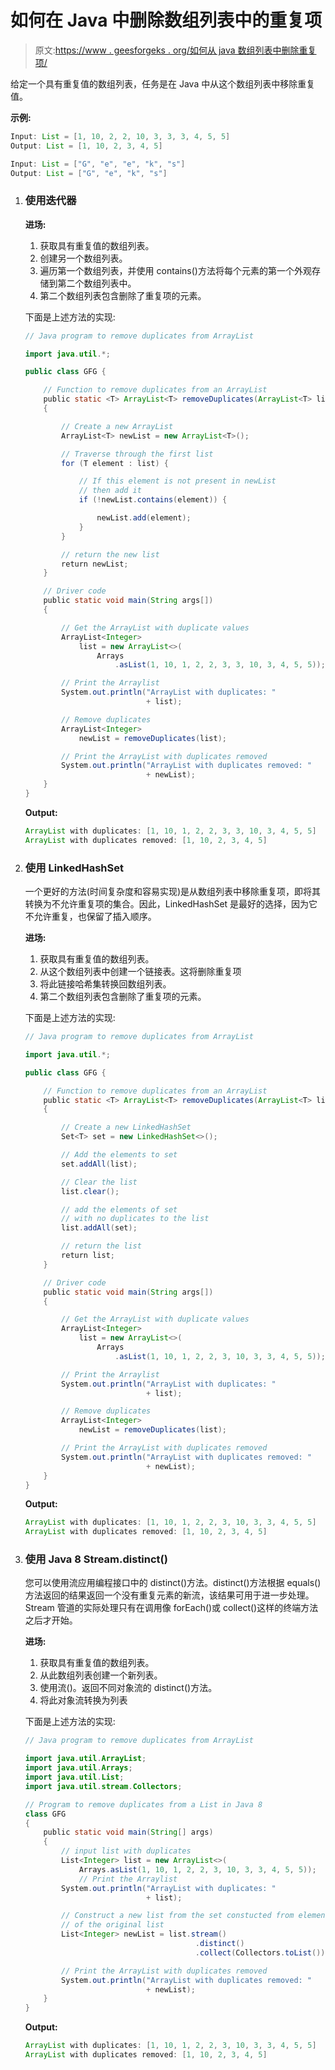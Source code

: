 # 如何在 Java 中删除数组列表中的重复项

> 原文:[https://www . geesforgeks . org/如何从 java 数组列表中删除重复项/](https://www.geeksforgeeks.org/how-to-remove-duplicates-from-arraylist-in-java/)

给定一个具有重复值的数组列表，任务是在 Java 中从这个数组列表中移除重复值。

**示例:**

```java
Input: List = [1, 10, 2, 2, 10, 3, 3, 3, 4, 5, 5]
Output: List = [1, 10, 2, 3, 4, 5]

Input: List = ["G", "e", "e", "k", "s"]
Output: List = ["G", "e", "k", "s"]

```

1.  ### 使用迭代器

    **进场:**

    1.  获取具有重复值的数组列表。
    2.  创建另一个数组列表。
    3.  遍历第一个数组列表，并使用 contains()方法将每个元素的第一个外观存储到第二个数组列表中。
    4.  第二个数组列表包含删除了重复项的元素。

    下面是上述方法的实现:

    ```java
    // Java program to remove duplicates from ArrayList

    import java.util.*;

    public class GFG {

        // Function to remove duplicates from an ArrayList
        public static <T> ArrayList<T> removeDuplicates(ArrayList<T> list)
        {

            // Create a new ArrayList
            ArrayList<T> newList = new ArrayList<T>();

            // Traverse through the first list
            for (T element : list) {

                // If this element is not present in newList
                // then add it
                if (!newList.contains(element)) {

                    newList.add(element);
                }
            }

            // return the new list
            return newList;
        }

        // Driver code
        public static void main(String args[])
        {

            // Get the ArrayList with duplicate values
            ArrayList<Integer>
                list = new ArrayList<>(
                    Arrays
                        .asList(1, 10, 1, 2, 2, 3, 3, 10, 3, 4, 5, 5));

            // Print the Arraylist
            System.out.println("ArrayList with duplicates: "
                               + list);

            // Remove duplicates
            ArrayList<Integer>
                newList = removeDuplicates(list);

            // Print the ArrayList with duplicates removed
            System.out.println("ArrayList with duplicates removed: "
                               + newList);
        }
    }
    ```

    **Output:**

    ```java
    ArrayList with duplicates: [1, 10, 1, 2, 2, 3, 3, 10, 3, 4, 5, 5]
    ArrayList with duplicates removed: [1, 10, 2, 3, 4, 5]

    ```

2.  ### 使用 LinkedHashSet

    一个更好的方法(时间复杂度和容易实现)是从数组列表中移除重复项，即将其转换为不允许重复项的集合。因此，LinkedHashSet 是最好的选择，因为它不允许重复，也保留了插入顺序。

    **进场:**

    1.  获取具有重复值的数组列表。
    2.  从这个数组列表中创建一个链接表。这将删除重复项
    3.  将此链接哈希集转换回数组列表。
    4.  第二个数组列表包含删除了重复项的元素。

    下面是上述方法的实现:

    ```java
    // Java program to remove duplicates from ArrayList

    import java.util.*;

    public class GFG {

        // Function to remove duplicates from an ArrayList
        public static <T> ArrayList<T> removeDuplicates(ArrayList<T> list)
        {

            // Create a new LinkedHashSet
            Set<T> set = new LinkedHashSet<>();

            // Add the elements to set
            set.addAll(list);

            // Clear the list
            list.clear();

            // add the elements of set
            // with no duplicates to the list
            list.addAll(set);

            // return the list
            return list;
        }

        // Driver code
        public static void main(String args[])
        {

            // Get the ArrayList with duplicate values
            ArrayList<Integer>
                list = new ArrayList<>(
                    Arrays
                        .asList(1, 10, 1, 2, 2, 3, 10, 3, 3, 4, 5, 5));

            // Print the Arraylist
            System.out.println("ArrayList with duplicates: "
                               + list);

            // Remove duplicates
            ArrayList<Integer>
                newList = removeDuplicates(list);

            // Print the ArrayList with duplicates removed
            System.out.println("ArrayList with duplicates removed: "
                               + newList);
        }
    }
    ```

    **Output:**

    ```java
    ArrayList with duplicates: [1, 10, 1, 2, 2, 3, 10, 3, 3, 4, 5, 5]
    ArrayList with duplicates removed: [1, 10, 2, 3, 4, 5]

    ```

3.  ### 使用 Java 8 Stream.distinct()

    您可以使用流应用编程接口中的 distinct()方法。distinct()方法根据 equals()方法返回的结果返回一个没有重复元素的新流，该结果可用于进一步处理。Stream 管道的实际处理只有在调用像 forEach()或 collect()这样的终端方法之后才开始。

    **进场:**

    1.  获取具有重复值的数组列表。
    2.  从此数组列表创建一个新列表。
    3.  使用流()。返回不同对象流的 distinct()方法。
    4.  将此对象流转换为列表

    下面是上述方法的实现:

    ```java
    // Java program to remove duplicates from ArrayList

    import java.util.ArrayList;
    import java.util.Arrays;
    import java.util.List;
    import java.util.stream.Collectors;

    // Program to remove duplicates from a List in Java 8
    class GFG
    {
        public static void main(String[] args)
        {
            // input list with duplicates
            List<Integer> list = new ArrayList<>(
                Arrays.asList(1, 10, 1, 2, 2, 3, 10, 3, 3, 4, 5, 5));
                // Print the Arraylist
            System.out.println("ArrayList with duplicates: "
                               + list);

            // Construct a new list from the set constucted from elements
            // of the original list
            List<Integer> newList = list.stream()
                                          .distinct()
                                          .collect(Collectors.toList());

            // Print the ArrayList with duplicates removed
            System.out.println("ArrayList with duplicates removed: "
                               + newList);
        }
    }
    ```

    **Output:**

    ```java
    ArrayList with duplicates: [1, 10, 1, 2, 2, 3, 10, 3, 3, 4, 5, 5]
    ArrayList with duplicates removed: [1, 10, 2, 3, 4, 5]

    ```